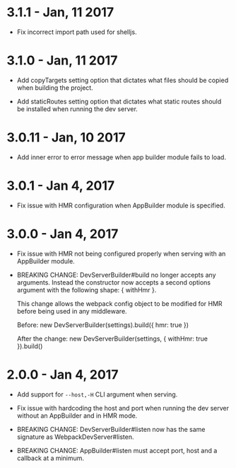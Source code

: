 # 3.1.1 - Jan, 11 2017

- Fix incorrect import path used for shelljs.

# 3.1.0 - Jan, 11 2017

- Add copyTargets setting option that dictates what files should be copied
  when building the project.

- Add staticRoutes setting option that dictates what static routes should be
  installed when running the dev server.

# 3.0.11 - Jan, 10 2017

- Add inner error to error message when app builder module fails to load.

# 3.0.1 - Jan 4, 2017

- Fix issue with HMR configuration when AppBuilder module is specified.

# 3.0.0 - Jan 4, 2017

- Fix issue with HMR not being configured properly when serving with an
  AppBuilder module.

- BREAKING CHANGE: DevServerBuilder#build no longer accepts any arguments.
  Instead the constructor now accepts a second options argument with the
  following shape: { withHmr }.

  This change allows the webpack config object to be modified for HMR before
  being used in any middleware.

  Before:
    new DevServerBuilder(settings).build({ hmr: true })

  After the change:
    new DevServerBuilder(settings, { withHmr: true }).build()

# 2.0.0 - Jan 4, 2017

- Add support for `--host,-H` CLI argument when serving.

- Fix issue with hardcoding the host and port when running the dev server
  without an AppBuilder and in HMR mode.

- BREAKING CHANGE: DevServerBuilder#listen now has the same signature as
  WebpackDevServer#listen.

- BREAKING CHANGE: AppBuilder#listen must accept port, host and a callback at a
  minimum.
